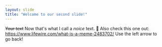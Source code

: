 ```yaml
---
layout: slide
title: "Welcome to our second slide!"
---
```

~~Your text~~ Now that's what I call a *noice* text. :rofl: Also check this one out: https://www.lifewire.com/what-is-a-meme-2483702/
Use the left arrow to go back!
